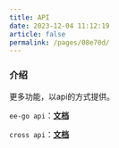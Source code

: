 ```yaml
---
title: API
date: 2023-12-04 11:12:19
article: false
permalink: /pages/08e70d/
---
```


### 介绍
更多功能，以api的方式提供。

`ee-go api`：[**文档**](/pages/74c87a/)

`cross api`：[**文档**](/pages/b658b7/)